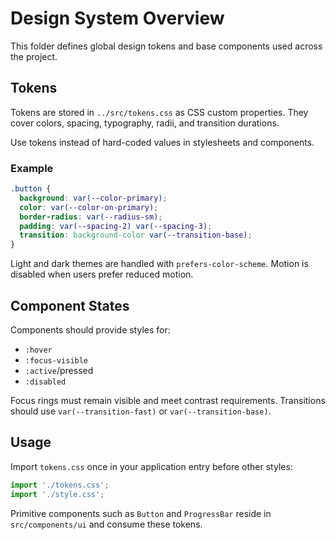 # Design System Overview

This folder defines global design tokens and base components used across the project.

## Tokens
Tokens are stored in `../src/tokens.css` as CSS custom properties. They cover colors, spacing, typography, radii, and transition durations.

Use tokens instead of hard-coded values in stylesheets and components.

### Example
```css
.button {
  background: var(--color-primary);
  color: var(--color-on-primary);
  border-radius: var(--radius-sm);
  padding: var(--spacing-2) var(--spacing-3);
  transition: background-color var(--transition-base);
}
```

Light and dark themes are handled with `prefers-color-scheme`. Motion is disabled when users prefer reduced motion.

## Component States
Components should provide styles for:

- `:hover`
- `:focus-visible`
- `:active`/pressed
- `:disabled`

Focus rings must remain visible and meet contrast requirements. Transitions should use `var(--transition-fast)` or `var(--transition-base)`.

## Usage
Import `tokens.css` once in your application entry before other styles:
```js
import './tokens.css';
import './style.css';
```

Primitive components such as `Button` and `ProgressBar` reside in `src/components/ui` and consume these tokens.
